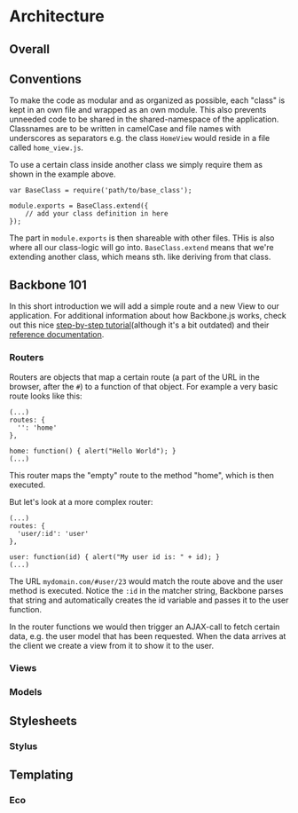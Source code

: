 # Architecture

## Overall

## Conventions

To make the code as modular and as organized as possible, each "class" is kept in an own file and wrapped as an own module. This also prevents unneeded code to be shared in the shared-namespace of the application. Classnames are to be written in camelCase and file names with underscores as separators e.g. the class `HomeView` would reside in a file called `home_view.js`.

To use a certain class inside another class we simply require them as shown in the example above.

	var BaseClass = require('path/to/base_class');

	module.exports = BaseClass.extend({
  		// add your class definition in here
	});
	
The part in `module.exports` is then shareable with other files. THis is also where all our class-logic will go into. `BaseClass.extend` means that we're extending another class, which means sth. like deriving from that class.

## Backbone 101

In this short introduction we will add a simple route and a new View to our application. For additional information about how Backbone.js works, check out this nice [step-by-step tutorial](http://arturadib.com/hello-backbonejs/)(although it's a bit outdated) and their [reference documentation](http://documentcloud.github.com/backbone/).

### Routers

Routers are objects that map a certain route (a part of the URL in the browser, after the `#`) to a function of that object. For example a very basic route looks like this:
    
    (...)
    routes: {
      '': 'home'
    },

    home: function() { alert("Hello World"); }
    (...)

This router maps the "empty" route to the method "home", which is then executed. 

But let's look at a more complex router:

    (...)
    routes: {
      'user/:id': 'user'
    },

    user: function(id) { alert("My user id is: " + id); }
    (...)

The URL `mydomain.com/#user/23` would match the route above and the user method is executed. Notice the `:id` in the matcher string, Backbone parses that string and automatically creates the id variable and passes it to the user function.

In the router functions we would then trigger an AJAX-call to fetch certain data, e.g. the user model that has been requested. When the data arrives at the client we create a view from it to show it to the user.

### Views

### Models

## Stylesheets

### Stylus

## Templating

### Eco